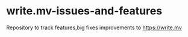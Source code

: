 # write.mv-issues-and-features

Repository to track features,big fixes improvements to https://write.mv
